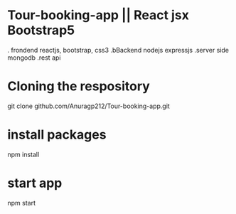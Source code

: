 # Tour-booking-app || React jsx Bootstrap5
. frondend reactjs, bootstrap, css3
.bBackend nodejs expressjs 
.server side mongodb
.rest api 
# Cloning the respository
git clone github.com/Anuragp212/Tour-booking-app.git

# install packages 
 npm install

# start app
npm start


